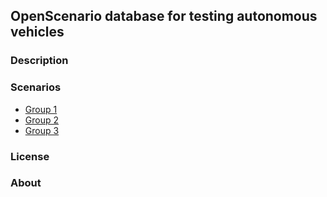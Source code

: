 ## OpenScenario database for testing autonomous vehicles

### Description




### Scenarios

- [Group 1](scenarios/group1/)
- [Group 2](scenarios/group2/)
- [Group 3](scenarios/group3/)

### License


### About
